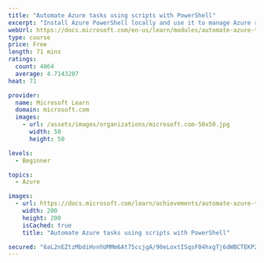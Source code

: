 ```yaml
---
title: "Automate Azure tasks using scripts with PowerShell"
excerpt: "Install Azure PowerShell locally and use it to manage Azure resources."
webUrl: https://docs.microsoft.com/en-us/learn/modules/automate-azure-tasks-with-powershell/
type: course
price: Free
length: 71 mins
ratings:
  count: 4064
  average: 4.7143207
heat: 71

provider:
  name: Microsoft Learn
  domain: microsoft.com
  images:
    - url: /assets/images/organizations/microsoft.com-50x50.jpg
      width: 50
      height: 50

levels:
  - Beginner

topics:
  - Azure

images:
  - url: https://docs.microsoft.com/learn/achievements/automate-azure-tasks-with-powershell-social.png
    width: 200
    height: 200
    isCached: true
    title: "Automate Azure tasks using scripts with PowerShell"

secured: "6aL2nEZtzMbdiHvnhUMMm6At75ccjgA/90eLoxtISqsF04hxgTj6dWBCTEKP2rhpAucMQKleJfY6gVFyxZvfok6ZdxIX3/z3ZcB9Z8rcBtwFEqp2pA7QAvKQQcs+3kKgEr57yqBok/o+0Xj293PiVE4H71PGfmc2sog2PmSsv1w7n1IthPkJllHaAaT4/uMlX9JFD+GYXGBTJXGpTY9cdejrVHAkfbYGupnwNR5iiynJZLDBv9PfcRvltPHyHvgdD5k/bIRjp222aZddcmUg9eBYAAjmI3aRq7NjArd76TQJFMy44MqEpqmqaoqxJr6FJSA6ozZAe7OkGvBnpgaukw2C2R45dxBO+baXgwhDfHZbIuhUKnsjpkym7XGJ7bl+lfGEEPA279Q2Ol36KNoS+g==;5W9MMeEj1X4up4Cfw4HYQQ=="
---
```


